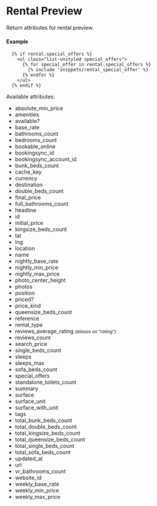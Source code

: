 # Rental Preview

Return attributes for rental preview.

#### Example

~~~ liquid
  {% if rental.special_offers %}
    <ul class="list-unstyled special_offers">
      {% for special_offer in rental.special_offers %}
        {% include 'snippets/rental_special_offer' %}
      {% endfor %}
    </ul>
  {% endif %}
~~~

Available attributes:

* absolute_min_price
* amenities
* available?
* base_rate
* bathrooms_count
* bedrooms_count
* bookable_online
* bookingsync_id
* bookingsync_account_id
* bunk_beds_count
* cache_key
* currency
* destination
* double_beds_count
* final_price
* full_bathrooms_count
* headline
* id
* initial_price
* kingsize_beds_count
* lat
* lng
* location
* name
* nightly_base_rate
* nightly_min_price
* nightly_max_price
* photo_center_height
* photos
* position
* priced?
* price_kind
* queensize_beds_count
* reference
* rental_type
* reviews_average_rating <small>_(aliases as "rating")_</small>
* reviews_count
* search_price
* single_beds_count
* sleeps
* sleeps_max
* sofa_beds_count
* special_offers
* standalone_toilets_count
* summary
* surface
* surface_unit
* surface_with_unit
* tags
* total_bunk_beds_count
* total_double_beds_count
* total_kingsize_beds_count
* total_queensize_beds_count
* total_single_beds_count
* total_sofa_beds_count
* updated_at
* url
* vr_bathrooms_count
* website_id
* weekly_base_rate
* weekly_min_price
* weekly_max_price
